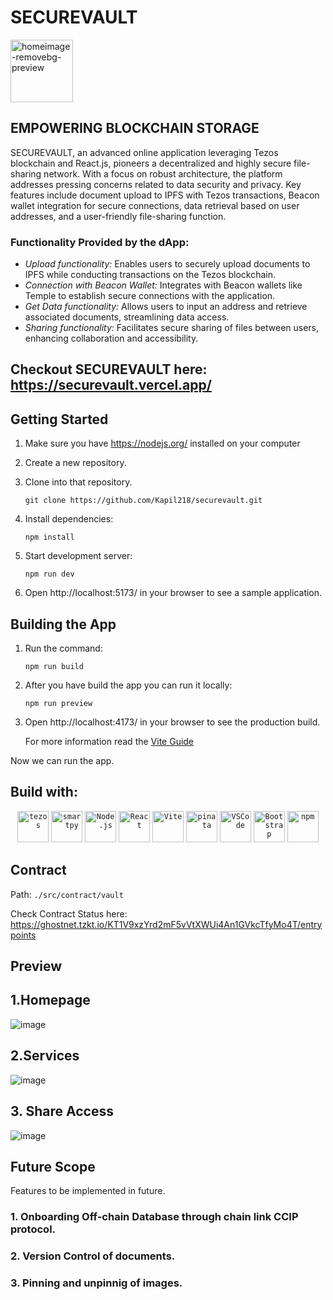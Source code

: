 
 <h1>SECUREVAULT </h1>
<img width="100"  alt="homeimage-removebg-preview" src="https://github.com/Kapil218/securevault/assets/90231718/14fdf9eb-2fba-431b-8afb-43d0df0f4313">

## EMPOWERING BLOCKCHAIN STORAGE
 SECUREVAULT, an advanced online application leveraging Tezos blockchain and React.js, pioneers a decentralized and highly secure file-sharing network. With a focus on robust architecture, the platform addresses pressing concerns related to data security and privacy. Key features include document upload to IPFS with Tezos transactions, Beacon wallet integration for secure connections, data retrieval based on user addresses, and a user-friendly file-sharing function.

 ### Functionality Provided by the dApp:
   - *Upload functionality:* Enables users to securely upload documents to IPFS while conducting transactions on the Tezos blockchain.
   - *Connection with Beacon Wallet:* Integrates with Beacon wallets like Temple to establish secure connections with the application.
   - *Get Data functionality:* Allows users to input an address and retrieve associated documents, streamlining data access.
   - *Sharing functionality:* Facilitates secure sharing of files between users, enhancing collaboration and accessibility.


## Checkout SECUREVAULT here: https://securevault.vercel.app/

## Getting Started

1. Make sure you have https://nodejs.org/ installed on your computer
2. Create a new repository.
3. Clone into that repository.

   `git clone https://github.com/Kapil218/securevault.git`


4. Install dependencies:

   `npm install`

5. Start development server:

   `npm run dev`

6. Open http://localhost:5173/ in your browser to see a sample application.

## Building the App

1. Run the command:

   `npm run build`

2. After you have build the app you can run it locally:

   `npm run preview`

3. Open http://localhost:4173/ in your browser to see the production build. 

   For more information read the [Vite Guide](https://vitejs.dev/guide/static-deploy.html)

 Now we can run the app. 
## Build with:
  <div align="center">
  <code><img width="50" src="https://github.com/Kapil218/securevault/assets/90231718/856757c2-f978-452c-9272-b25a59238add" alt="tezos" title="tezos"/></code>
	<code><img width="50" src="https://github.com/Kapil218/securevault/assets/90231718/9135f4c1-489f-4264-9445-cd39b8966e48" alt="smartpy" title="smartpy"/></code>
	<code><img width="50" src="https://user-images.githubusercontent.com/25181517/183568594-85e280a7-0d7e-4d1a-9028-c8c2209e073c.png" alt="Node.js" title="Node.js"/></code>
	<code><img width="50" src="https://user-images.githubusercontent.com/25181517/183897015-94a058a6-b86e-4e42-a37f-bf92061753e5.png" alt="React" title="React"/></code>
	<code><img width="50" src="https://github.com/marwin1991/profile-technology-icons/assets/62091613/b40892ef-efb8-4b0e-a6b5-d1cfc2f3fc35" alt="Vite" title="Vite"/></code>
	<code><img width="50" src="https://github.com/Kapil218/securevault/assets/90231718/ce4da4fa-75bf-4339-8f5b-4c4fb4ccf8f0" alt="pinata" title="pinata"/></code>
	<code><img width="50" src="https://user-images.githubusercontent.com/25181517/192108891-d86b6220-e232-423a-bf5f-90903e6887c3.png" alt="VSCode" title="Visual Studio Code"/></code>
	<code><img width="50" src="https://user-images.githubusercontent.com/25181517/183898054-b3d693d4-dafb-4808-a509-bab54cf5de34.png" alt="Bootstrap" title="Bootstrap"/></code>
	<code><img width="50" src="https://user-images.githubusercontent.com/25181517/121401671-49102800-c959-11eb-9f6f-74d49a5e1774.png" alt="npm" title="npm"/></code>
 
   


  



</div>
 
## Contract 
Path: `./src/contract/vault`

Check Contract Status here:
https://ghostnet.tzkt.io/KT1V9xzYrd2mF5vVtXWUi4An1GVkcTfyMo4T/entrypoints
## Preview
  ## 1.Homepage
  
 ![image](https://github.com/Kapil218/securevault/assets/90231718/ac5f0f0d-fabc-42eb-a27b-ec212a0b7a63)
  ## 2.Services
 ![image](https://github.com/Kapil218/securevault/assets/90231718/811bc425-4a1c-4a9c-a478-55133ec9c35a)
 ## 3. Share Access
 ![image](https://github.com/Kapil218/securevault/assets/90231718/6cce9b01-8fac-42fe-a5a1-a7af30d1d62d)

## Future Scope
Features to be implemented in future.
 ### 1. Onboarding Off-chain Database through chain link CCIP protocol.
 ### 2. Version Control of documents.
 ### 3. Pinning and unpinnig of images.
   



